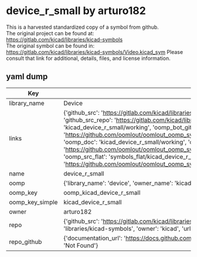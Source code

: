 # device_r_small by arturo182  
This is a harvested standardized copy of a symbol from github.  
The original project can be found at:  
https://gitlab.com/kicad/libraries/kicad-symbols  
The original symbol can be found in:
https://gitlab.com/kicad/libraries/kicad-symbols/Video.kicad_sym
Please consult that link for additional, details, files, and license information.  
## yaml dump  
| Key | Value |  
| --- | --- |  
| library_name | Device |  
| links | {'github_src': 'https://gitlab.com/kicad/libraries/kicad-symbols/Video.kicad_sym', 'github_src_repo': 'https://gitlab.com/kicad/libraries/kicad-symbols', 'oomp_bot': 'kicad_device_r_small/working', 'oomp_bot_github': 'https://github.com/oomlout/oomlout_oomp_symbol_bot/tree/main/kicad_device_r_small/working', 'oomp_doc': 'kicad_device_r_small/working', 'oomp_doc_github': 'https://github.com/oomlout/oomlout_oomp_symbol_doc/tree/main/kicad_device_r_small/working', 'oomp_src_flat': 'symbols_flat/kicad_device_r_small/working', 'oomp_src_flat_github': 'https://github.com/oomlout/oomlout_oomp_symbol_src/tree/main/kicad_device_r_small/working'} |  
| name | device_r_small |  
| oomp | {'library_name': 'device', 'owner_name': 'kicad', 'symbol_name': 'device_r_small'} |  
| oomp_key | oomp_kicad_device_r_small |  
| oomp_key_simple | kicad_device_r_small |  
| owner | arturo182 |  
| repo | {'github_src': 'https://gitlab.com/kicad/libraries/kicad-symbols/Video.kicad_sym', 'name': 'libraries/kicad-symbols', 'owner': 'kicad', 'url': 'https://gitlab.com/kicad/libraries/kicad-symbols'} |  
| repo_github | {'documentation_url': 'https://docs.github.com/rest/repos/repos#get-a-repository', 'message': 'Not Found'} |  


